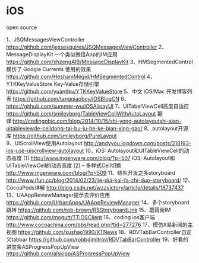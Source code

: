 iOS
===

open source


1、JSQMessagesViewController  https://github.com/jessesquires/JSQMessagesViewController
2、MessageDisplayKit 一个类似微信App的IM应用  https://github.com/xhzengAIB/MessageDisplayKit
3、HMSegmentedControl 模仿了 Google Currents 使用的效果   https://github.com/HeshamMegid/HMSegmentedControl
4、YTKKeyValueStore  Key-Value存储引擎   https://github.com/yuantiku/YTKKeyValueStore
5、中文 iOS/Mac 开发博客列表   https://github.com/tangqiaoboy/iOSBlogCN
6、https://github.com/summer-wu/iOSAlipayUI
7、UITabelViewCell高度自适应   https://github.com/smileyborg/TableViewCellWithAutoLayout  翻译:http://codingobjc.com/blog/2014/10/15/shi-yong-autolayoutshi-xian-uitableviewde-celldong-tai-bu-ju-he-ke-bian-xing-gao/
8、autolayout开源库  https://github.com/smileyborg/PureLayout  
9、UIScrollView使用Autolayout  http://andyyou.logdown.com/posts/218193-ios-use-uiscrollview-autolayout
10、iOS: Autolayout和UITableViewCell的动态高度 (1)  http://www.mgenware.com/blog/?p=507
iOS: Autolayout和UITableViewCell的动态高度 (2) – 多样式Cell切换   http://www.mgenware.com/blog/?p=509
11、结队开发之多storyboard  http://www.ifun.cc/blog/2014/02/23/jie-dui-kai-fa-zhi-duo-storyboard/
12、CocoaPods详解   http://blog.csdn.net/wzzvictory/article/details/18737437
13、UAAppReviewManager提示去评价应用   https://github.com/UrbanApps/UAAppReviewManager
14、多个storyboard跳转   https://github.com/rob-brown/RBStoryboardLink
15、蘑菇街IM   https://github.com/mogutt/TTiOSClient
16、coding ios客户端   http://www.cocoachina.com/bbs/read.php?tid=277276
17、模仿X易新闻的主视图  https://github.com/xushao1990/XTNews
18、RDVTabBarController自定义tabbar  https://github.com/robbdimitrov/RDVTabBarController
19、好看的进度条ASProgressPopUpView  https://github.com/alskipp/ASProgressPopUpView
